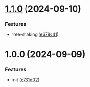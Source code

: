 # [1.1.0](https://github.com/hemengke1997/react-configurable-router/compare/v1.0.0...v1.1.0) (2024-09-10)


### Features

* tree-shaking ([e678d41](https://github.com/hemengke1997/react-configurable-router/commit/e678d41eec045346c044fab3745635e67743504f))



# [1.0.0](https://github.com/hemengke1997/react-configurable-router/compare/e731d02e93e20b3cdcee9345d026860e2f0217dc...v1.0.0) (2024-09-09)


### Features

* init ([e731d02](https://github.com/hemengke1997/react-configurable-router/commit/e731d02e93e20b3cdcee9345d026860e2f0217dc))



